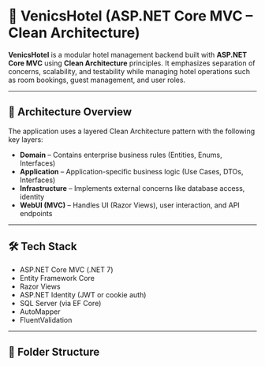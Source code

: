 # 🏨 VenicsHotel (ASP.NET Core MVC – Clean Architecture)

**VenicsHotel** is a modular hotel management backend built with **ASP.NET Core MVC** using **Clean Architecture** principles. It emphasizes separation of concerns, scalability, and testability while managing hotel operations such as room bookings, guest management, and user roles.

---

## 🧱 Architecture Overview

The application uses a layered Clean Architecture pattern with the following key layers:

- **Domain** – Contains enterprise business rules (Entities, Enums, Interfaces)
- **Application** – Application-specific business logic (Use Cases, DTOs, Interfaces)
- **Infrastructure** – Implements external concerns like database access, identity
- **WebUI (MVC)** – Handles UI (Razor Views), user interaction, and API endpoints

---

## 🛠️ Tech Stack

- ASP.NET Core MVC (.NET 7)
- Entity Framework Core
- Razor Views
- ASP.NET Identity (JWT or cookie auth)
- SQL Server (via EF Core)
- AutoMapper
- FluentValidation

---

## 📁 Folder Structure

